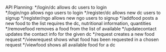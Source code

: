 API Planning:
    */login/dc allows dc users to login   
    */login/ngo allows ngo users to login
    */register/dc allows new dc users to signup
    */register/ngo allows new ngo users to signup
    */addfood posts a new food to the list requires the dc, nutritional information, quantities
    */removefood removes a food from the list of available
    */updatecontact updates the contact info for the given dc
    */request creates a new food request
    */viewrequest shows what food has been requested in a chosen request
    */viewfood shows all available food for a dc